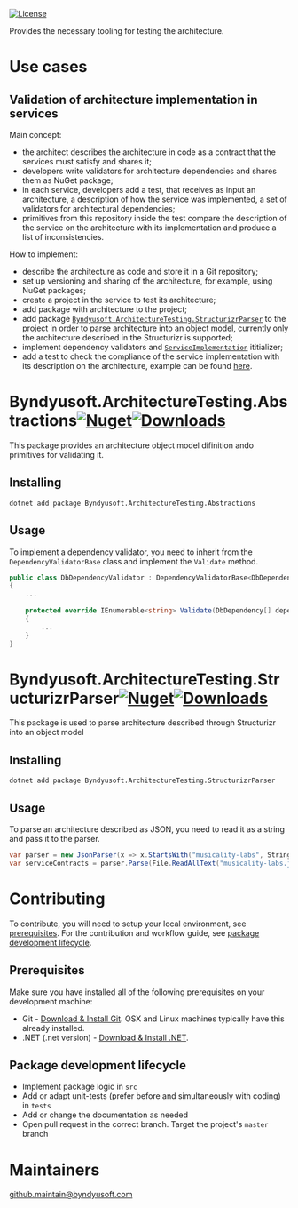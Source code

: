[![License](https://img.shields.io/badge/License-Apache--2.0-blue.svg)](https://opensource.org/licenses/Apache-2.0)

Provides the necessary tooling for testing the architecture.

# Use cases

## Validation of architecture implementation in services

Main concept:
- the architect describes the architecture in code as a contract that the services must satisfy and shares it;
- developers write validators for architecture dependencies and shares them as NuGet package;
- in each service, developers add a test, that receives as input an architecture, a description of how the service was implemented, a set of validators for architectural dependencies;
- primitives from this repository inside the test compare the description of the service on the architecture with its implementation and produce a list of inconsistencies.

How to implement:
- describe the architecture as code and store it in a Git repository;
- set up versioning and sharing of the architecture, for example, using NuGet packages;
- create a project in the service to test its architecture;
- add package with architecture to the project; 
- add package [<code>Byndyusoft.ArchitectureTesting.StructurizrParser</code>](#byndyusoftarchitecturetestingstructurizrparser) to the project in order to parse architecture into an object model, currently only the architecture described in the Structurizr is supported;
- implement dependency validators and [<code>ServiceImplementation</code>](src/Abstractions/ServiceImplementations/ServiceImplementation.cs) ititializer;
- add a test to check the compliance of the service implementation with its description on the architecture, example can be found [here](examples/Api.Tests/ArchitectureImplementationTest.cs).

# Byndyusoft.ArchitectureTesting.Abstractions[![Nuget](https://img.shields.io/nuget/v/Byndyusoft.ArchitectureTesting.Abstractions.svg)](https://www.nuget.org/packages/Byndyusoft.ArchitectureTesting.Abstractions/)[![Downloads](https://img.shields.io/nuget/dt/Byndyusoft.ArchitectureTesting.Abstractions.svg)](https://www.nuget.org/packages/Byndyusoft.ArchitectureTesting.Abstractions/)

This package provides an architecture object model difinition ando primitives for validating it.

## Installing

```shell
dotnet add package Byndyusoft.ArchitectureTesting.Abstractions
```

## Usage

To implement a dependency validator, you need to inherit from the `DependencyValidatorBase` class and implement the `Validate` method.

```csharp
public class DbDependencyValidator : DependencyValidatorBase<DbDependency>
{
    ...
	 
	protected override IEnumerable<string> Validate(DbDependency[] dependencies, ServiceImplementation serviceImplementation)
	{
		...
	}
}
```

# Byndyusoft.ArchitectureTesting.StructurizrParser[![Nuget](https://img.shields.io/nuget/v/Byndyusoft.ArchitectureTesting.StructurizrParser.svg)](https://www.nuget.org/packages/Byndyusoft.ArchitectureTesting.StructurizrParser/)[![Downloads](https://img.shields.io/nuget/dt/Byndyusoft.ArchitectureTesting.StructurizrParser.svg)](https://www.nuget.org/packages/Byndyusoft.ArchitectureTesting.StructurizrParser/)

This package is used to parse architecture described through Structurizr into an object model

## Installing

```shell
dotnet add package Byndyusoft.ArchitectureTesting.StructurizrParser
```

## Usage

To parse an architecture described as JSON, you need to read it as a string and pass it to the parser.

```csharp
var parser = new JsonParser(x => x.StartsWith("musicality-labs", StringComparison.InvariantCultureIgnoreCase));
var serviceContracts = parser.Parse(File.ReadAllText("musicality-labs.json"));
```

# Contributing

To contribute, you will need to setup your local environment, see [prerequisites](#prerequisites). For the contribution and workflow guide, see [package development lifecycle](#package-development-lifecycle).

## Prerequisites

Make sure you have installed all of the following prerequisites on your development machine:

- Git - [Download & Install Git](https://git-scm.com/downloads). OSX and Linux machines typically have this already installed.
- .NET (.net version) - [Download & Install .NET](https://dotnet.microsoft.com/en-us/download/dotnet/).

## Package development lifecycle

- Implement package logic in `src`
- Add or adapt unit-tests (prefer before and simultaneously with coding) in `tests`
- Add or change the documentation as needed
- Open pull request in the correct branch. Target the project's `master` branch

# Maintainers
[github.maintain@byndyusoft.com](mailto:github.maintain@byndyusoft.com)
